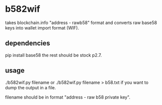# b582wif
takes blockchain.info "address - rawb58" format and converts raw base58 keys into wallet import format (WIF).

## dependencies
pip install base58
the rest should be stock p2.7.

## usage
./b582wif.py filename
or
./b582wif.py filename > b58.txt
if you want to dump the output in a file.

filename should be in format "address - raw b58 private key".

